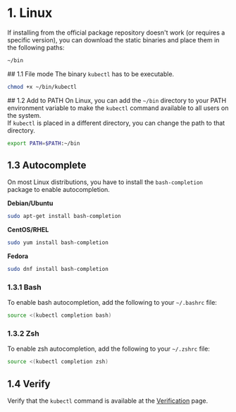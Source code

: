 # 1. Linux
If installing from the official package repository doesn't work (or requires a specific version), you can download the static binaries and place them in the following paths:

```bash
~/bin
```

## 1.1 File mode
The binary `kubectl` has to be executable.

```bash
chmod +x ~/bin/kubectl
```

## 1.2 Add to PATH
On Linux, you can add the `~/bin` directory to your PATH environment variable to make the `kubectl` command available to all users on the system.  
If `kubectl` is placed in a different directory, you can change the path to that directory.

```bash
export PATH=$PATH:~/bin
```

## 1.3 Autocomplete

On most Linux distributions, you have to install the `bash-completion` package to enable autocompletion.

**Debian/Ubuntu**

```bash
sudo apt-get install bash-completion
```

**CentOS/RHEL**

```bash
sudo yum install bash-completion
```

**Fedora**

```bash
sudo dnf install bash-completion
```

### 1.3.1 Bash
To enable bash autocompletion, add the following to your `~/.bashrc` file:

```bash
source <(kubectl completion bash)
```

### 1.3.2 Zsh
To enable zsh autocompletion, add the following to your `~/.zshrc` file:

```bash
source <(kubectl completion zsh)
```

## 1.4 Verify
Verify that the `kubectl` command is available at the [Verification](setup/client-setup/verify.md) page.
